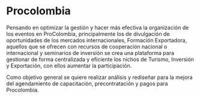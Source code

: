 # Procolombia

Pensando en optimizar la gestión y hacer más efectiva la organización de los eventos en ProColombia, principalmente los de divulgación de oportunidades de los mercados internacionales, Formación Exportadora, aquellos que se ofrecen con recursos de cooperación nacional o internacional y seminarios de inversión se crea una plataforma para gestionar de forma centralizada y eficiente los nichos de Turismo, Inversión y Exportación, con ellos aumentar la participación. 

Como objetivo general se quiere realizar análisis y rediseñar para la mejora del agendamiento de capacitación, precontratación y pagos para Procolombia.
